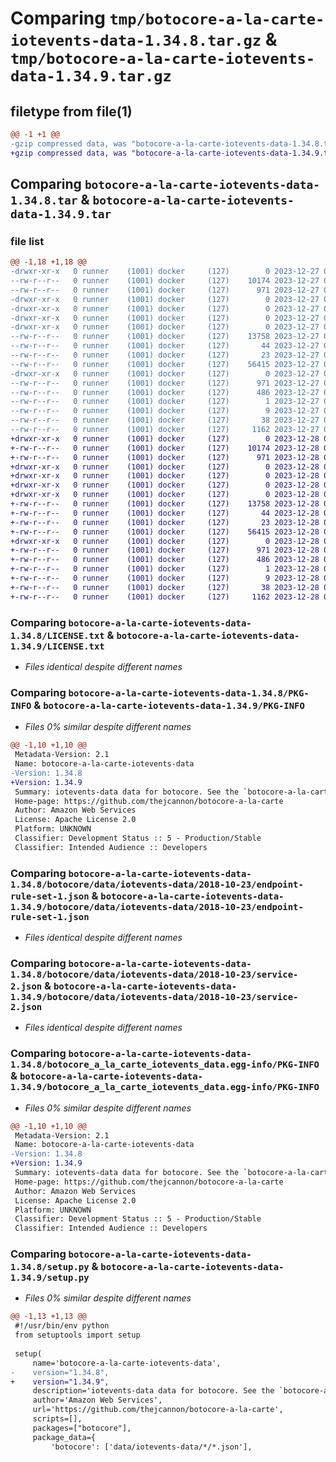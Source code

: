 # Comparing `tmp/botocore-a-la-carte-iotevents-data-1.34.8.tar.gz` & `tmp/botocore-a-la-carte-iotevents-data-1.34.9.tar.gz`

## filetype from file(1)

```diff
@@ -1 +1 @@
-gzip compressed data, was "botocore-a-la-carte-iotevents-data-1.34.8.tar", last modified: Wed Dec 27 01:06:42 2023, max compression
+gzip compressed data, was "botocore-a-la-carte-iotevents-data-1.34.9.tar", last modified: Thu Dec 28 01:06:43 2023, max compression
```

## Comparing `botocore-a-la-carte-iotevents-data-1.34.8.tar` & `botocore-a-la-carte-iotevents-data-1.34.9.tar`

### file list

```diff
@@ -1,18 +1,18 @@
-drwxr-xr-x   0 runner    (1001) docker     (127)        0 2023-12-27 01:06:42.043312 botocore-a-la-carte-iotevents-data-1.34.8/
--rw-r--r--   0 runner    (1001) docker     (127)    10174 2023-12-27 01:06:41.000000 botocore-a-la-carte-iotevents-data-1.34.8/LICENSE.txt
--rw-r--r--   0 runner    (1001) docker     (127)      971 2023-12-27 01:06:42.043312 botocore-a-la-carte-iotevents-data-1.34.8/PKG-INFO
-drwxr-xr-x   0 runner    (1001) docker     (127)        0 2023-12-27 01:06:42.039312 botocore-a-la-carte-iotevents-data-1.34.8/botocore/
-drwxr-xr-x   0 runner    (1001) docker     (127)        0 2023-12-27 01:06:42.039312 botocore-a-la-carte-iotevents-data-1.34.8/botocore/data/
-drwxr-xr-x   0 runner    (1001) docker     (127)        0 2023-12-27 01:06:42.039312 botocore-a-la-carte-iotevents-data-1.34.8/botocore/data/iotevents-data/
-drwxr-xr-x   0 runner    (1001) docker     (127)        0 2023-12-27 01:06:42.039312 botocore-a-la-carte-iotevents-data-1.34.8/botocore/data/iotevents-data/2018-10-23/
--rw-r--r--   0 runner    (1001) docker     (127)    13758 2023-12-27 01:06:29.000000 botocore-a-la-carte-iotevents-data-1.34.8/botocore/data/iotevents-data/2018-10-23/endpoint-rule-set-1.json
--rw-r--r--   0 runner    (1001) docker     (127)       44 2023-12-27 01:06:29.000000 botocore-a-la-carte-iotevents-data-1.34.8/botocore/data/iotevents-data/2018-10-23/examples-1.json
--rw-r--r--   0 runner    (1001) docker     (127)       23 2023-12-27 01:06:29.000000 botocore-a-la-carte-iotevents-data-1.34.8/botocore/data/iotevents-data/2018-10-23/paginators-1.json
--rw-r--r--   0 runner    (1001) docker     (127)    56415 2023-12-27 01:06:29.000000 botocore-a-la-carte-iotevents-data-1.34.8/botocore/data/iotevents-data/2018-10-23/service-2.json
-drwxr-xr-x   0 runner    (1001) docker     (127)        0 2023-12-27 01:06:42.039312 botocore-a-la-carte-iotevents-data-1.34.8/botocore_a_la_carte_iotevents_data.egg-info/
--rw-r--r--   0 runner    (1001) docker     (127)      971 2023-12-27 01:06:42.000000 botocore-a-la-carte-iotevents-data-1.34.8/botocore_a_la_carte_iotevents_data.egg-info/PKG-INFO
--rw-r--r--   0 runner    (1001) docker     (127)      486 2023-12-27 01:06:42.000000 botocore-a-la-carte-iotevents-data-1.34.8/botocore_a_la_carte_iotevents_data.egg-info/SOURCES.txt
--rw-r--r--   0 runner    (1001) docker     (127)        1 2023-12-27 01:06:42.000000 botocore-a-la-carte-iotevents-data-1.34.8/botocore_a_la_carte_iotevents_data.egg-info/dependency_links.txt
--rw-r--r--   0 runner    (1001) docker     (127)        9 2023-12-27 01:06:42.000000 botocore-a-la-carte-iotevents-data-1.34.8/botocore_a_la_carte_iotevents_data.egg-info/top_level.txt
--rw-r--r--   0 runner    (1001) docker     (127)       38 2023-12-27 01:06:42.043312 botocore-a-la-carte-iotevents-data-1.34.8/setup.cfg
--rw-r--r--   0 runner    (1001) docker     (127)     1162 2023-12-27 01:06:41.000000 botocore-a-la-carte-iotevents-data-1.34.8/setup.py
+drwxr-xr-x   0 runner    (1001) docker     (127)        0 2023-12-28 01:06:43.554293 botocore-a-la-carte-iotevents-data-1.34.9/
+-rw-r--r--   0 runner    (1001) docker     (127)    10174 2023-12-28 01:06:43.000000 botocore-a-la-carte-iotevents-data-1.34.9/LICENSE.txt
+-rw-r--r--   0 runner    (1001) docker     (127)      971 2023-12-28 01:06:43.550293 botocore-a-la-carte-iotevents-data-1.34.9/PKG-INFO
+drwxr-xr-x   0 runner    (1001) docker     (127)        0 2023-12-28 01:06:43.550293 botocore-a-la-carte-iotevents-data-1.34.9/botocore/
+drwxr-xr-x   0 runner    (1001) docker     (127)        0 2023-12-28 01:06:43.550293 botocore-a-la-carte-iotevents-data-1.34.9/botocore/data/
+drwxr-xr-x   0 runner    (1001) docker     (127)        0 2023-12-28 01:06:43.550293 botocore-a-la-carte-iotevents-data-1.34.9/botocore/data/iotevents-data/
+drwxr-xr-x   0 runner    (1001) docker     (127)        0 2023-12-28 01:06:43.550293 botocore-a-la-carte-iotevents-data-1.34.9/botocore/data/iotevents-data/2018-10-23/
+-rw-r--r--   0 runner    (1001) docker     (127)    13758 2023-12-28 01:06:26.000000 botocore-a-la-carte-iotevents-data-1.34.9/botocore/data/iotevents-data/2018-10-23/endpoint-rule-set-1.json
+-rw-r--r--   0 runner    (1001) docker     (127)       44 2023-12-28 01:06:26.000000 botocore-a-la-carte-iotevents-data-1.34.9/botocore/data/iotevents-data/2018-10-23/examples-1.json
+-rw-r--r--   0 runner    (1001) docker     (127)       23 2023-12-28 01:06:26.000000 botocore-a-la-carte-iotevents-data-1.34.9/botocore/data/iotevents-data/2018-10-23/paginators-1.json
+-rw-r--r--   0 runner    (1001) docker     (127)    56415 2023-12-28 01:06:26.000000 botocore-a-la-carte-iotevents-data-1.34.9/botocore/data/iotevents-data/2018-10-23/service-2.json
+drwxr-xr-x   0 runner    (1001) docker     (127)        0 2023-12-28 01:06:43.550293 botocore-a-la-carte-iotevents-data-1.34.9/botocore_a_la_carte_iotevents_data.egg-info/
+-rw-r--r--   0 runner    (1001) docker     (127)      971 2023-12-28 01:06:43.000000 botocore-a-la-carte-iotevents-data-1.34.9/botocore_a_la_carte_iotevents_data.egg-info/PKG-INFO
+-rw-r--r--   0 runner    (1001) docker     (127)      486 2023-12-28 01:06:43.000000 botocore-a-la-carte-iotevents-data-1.34.9/botocore_a_la_carte_iotevents_data.egg-info/SOURCES.txt
+-rw-r--r--   0 runner    (1001) docker     (127)        1 2023-12-28 01:06:43.000000 botocore-a-la-carte-iotevents-data-1.34.9/botocore_a_la_carte_iotevents_data.egg-info/dependency_links.txt
+-rw-r--r--   0 runner    (1001) docker     (127)        9 2023-12-28 01:06:43.000000 botocore-a-la-carte-iotevents-data-1.34.9/botocore_a_la_carte_iotevents_data.egg-info/top_level.txt
+-rw-r--r--   0 runner    (1001) docker     (127)       38 2023-12-28 01:06:43.554293 botocore-a-la-carte-iotevents-data-1.34.9/setup.cfg
+-rw-r--r--   0 runner    (1001) docker     (127)     1162 2023-12-28 01:06:43.000000 botocore-a-la-carte-iotevents-data-1.34.9/setup.py
```

### Comparing `botocore-a-la-carte-iotevents-data-1.34.8/LICENSE.txt` & `botocore-a-la-carte-iotevents-data-1.34.9/LICENSE.txt`

 * *Files identical despite different names*

### Comparing `botocore-a-la-carte-iotevents-data-1.34.8/PKG-INFO` & `botocore-a-la-carte-iotevents-data-1.34.9/PKG-INFO`

 * *Files 0% similar despite different names*

```diff
@@ -1,10 +1,10 @@
 Metadata-Version: 2.1
 Name: botocore-a-la-carte-iotevents-data
-Version: 1.34.8
+Version: 1.34.9
 Summary: iotevents-data data for botocore. See the `botocore-a-la-carte` package for more info.
 Home-page: https://github.com/thejcannon/botocore-a-la-carte
 Author: Amazon Web Services
 License: Apache License 2.0
 Platform: UNKNOWN
 Classifier: Development Status :: 5 - Production/Stable
 Classifier: Intended Audience :: Developers
```

### Comparing `botocore-a-la-carte-iotevents-data-1.34.8/botocore/data/iotevents-data/2018-10-23/endpoint-rule-set-1.json` & `botocore-a-la-carte-iotevents-data-1.34.9/botocore/data/iotevents-data/2018-10-23/endpoint-rule-set-1.json`

 * *Files identical despite different names*

### Comparing `botocore-a-la-carte-iotevents-data-1.34.8/botocore/data/iotevents-data/2018-10-23/service-2.json` & `botocore-a-la-carte-iotevents-data-1.34.9/botocore/data/iotevents-data/2018-10-23/service-2.json`

 * *Files identical despite different names*

### Comparing `botocore-a-la-carte-iotevents-data-1.34.8/botocore_a_la_carte_iotevents_data.egg-info/PKG-INFO` & `botocore-a-la-carte-iotevents-data-1.34.9/botocore_a_la_carte_iotevents_data.egg-info/PKG-INFO`

 * *Files 0% similar despite different names*

```diff
@@ -1,10 +1,10 @@
 Metadata-Version: 2.1
 Name: botocore-a-la-carte-iotevents-data
-Version: 1.34.8
+Version: 1.34.9
 Summary: iotevents-data data for botocore. See the `botocore-a-la-carte` package for more info.
 Home-page: https://github.com/thejcannon/botocore-a-la-carte
 Author: Amazon Web Services
 License: Apache License 2.0
 Platform: UNKNOWN
 Classifier: Development Status :: 5 - Production/Stable
 Classifier: Intended Audience :: Developers
```

### Comparing `botocore-a-la-carte-iotevents-data-1.34.8/setup.py` & `botocore-a-la-carte-iotevents-data-1.34.9/setup.py`

 * *Files 0% similar despite different names*

```diff
@@ -1,13 +1,13 @@
 #!/usr/bin/env python
 from setuptools import setup
 
 setup(
     name='botocore-a-la-carte-iotevents-data',
-    version="1.34.8",
+    version="1.34.9",
     description='iotevents-data data for botocore. See the `botocore-a-la-carte` package for more info.',
     author='Amazon Web Services',
     url='https://github.com/thejcannon/botocore-a-la-carte',
     scripts=[],
     packages=["botocore"],
     package_data={
         'botocore': ['data/iotevents-data/*/*.json'],
```


